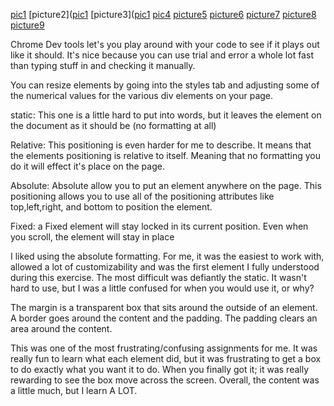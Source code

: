 [pic1](https://github.com/Kevin-Fowle/phase-0/blob/master/week-3/chrome-devtools/imgs/cdt1.png)
[picture2]([pic1](https://github.com/Kevin-Fowle/phase-0/blob/master/week-3/chrome-devtools/imgs/cdt2.png)
[picture3]([pic1](https://github.com/Kevin-Fowle/phase-0/blob/master/week-3/chrome-devtools/imgs/cdt3.png)
[pic4](https://github.com/Kevin-Fowle/phase-0/blob/master/week-3/chrome-devtools/imgs/cdt4.png)
[picture5](https://github.com/Kevin-Fowle/phase-0/blob/master/week-3/chrome-devtools/imgs/cdt5.png)
[picture6](https://github.com/Kevin-Fowle/phase-0/blob/master/week-3/chrome-devtools/imgs/cdt6.png)
[picture7](https://github.com/Kevin-Fowle/phase-0/blob/master/week-3/chrome-devtools/imgs/cdt7.png)
[picture8](https://github.com/Kevin-Fowle/phase-0/blob/master/week-3/chrome-devtools/imgs/cdt8.png)
[picture9](https://github.com/Kevin-Fowle/phase-0/blob/master/week-3/chrome-devtools/imgs/cdt9.png)

Chrome Dev tools let's you play around with your code to see if it plays out like it should. It's nice because you can use trial and error a whole lot fast than typing stuff in and checking it manually.

You can resize elements by going into the styles tab and adjusting some of the numerical values for the various div elements on your page.


static: This one is a little hard to put into words, but it leaves the element on the document as it should be (no formatting at all)

Relative: This positioning is even harder for me to describe. It means that the elements positioning is relative to itself. Meaning that no formatting you do it will effect it's place on the page.

Absolute: Absolute allow you to put an element anywhere on the page. This positioning allows you to use all of the positioning attributes like top,left,right, and bottom to position the element.

Fixed: a Fixed element will stay locked in its current position. Even when you scroll, the element will stay in place

I liked using the absolute formatting. For me, it was the easiest to work with, allowed a lot of customizability and was the first element I fully understood during this exercise. The most difficult was defiantly the static. It wasn't hard to use, but I was a little confused for when you would use it, or why?

The margin is a transparent box that sits around the outside of an element. A border goes around the content and the padding. The padding clears an area around the content.

This was one of the most frustrating/confusing assignments for me. It was really fun to learn what each element did, but it was frustrating to get a box to do exactly what you want it to do. When you finally got it; it was really rewarding to see the box move across the screen. Overall, the content was a little much, but I learn A LOT.



